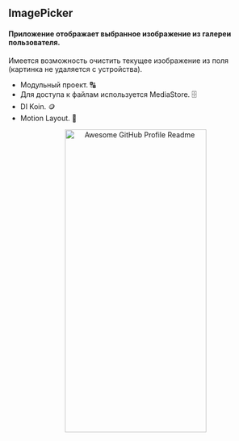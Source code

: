 ##
## ImagePicker
#### Приложение отображает выбранное изображение из галереи пользователя.
<p>Имеется возможность очистить текущее изображение из поля (картинка не удаляется с устройства).</p>

* Модульный проект. 🔠
* Для доступа к файлам используется MediaStore. 🗄️
* DI Koin. 🪙
* Motion Layout. 💫
<div align="center"> <img alt="Awesome GitHub Profile Readme" src="assets/image_picker.gif" width="280" height="600"></img>
